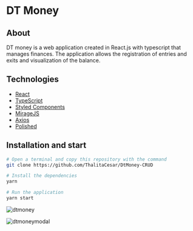 # DT Money 

## About
DT money is a web application created in React.js with typescript that manages finances. The application allows the registration of entries and exits and visualization of the balance.

## Technologies

- [React](https://reactjs.org/)
- [TypeScript](https://www.typescriptlang.org/)
- [Styled Components](https://styled-components.com/)
- [MirageJS](https://miragejs.com/)
- [Axios](https://github.com/axios/axios)
- [Polished](https://polished.js.org/)


## Installation and start 

```bash
# Open a terminal and copy this repository with the command
git clone https://github.com/ThalitaCesar/DtMoney-CRUD

# Install the dependencies
yarn 

# Run the application
yarn start
```


![dtmoney](https://user-images.githubusercontent.com/83131771/222440422-75e6a02c-60fe-40dc-94dc-56709a74d2c8.png)


![dtmoneymodal](https://user-images.githubusercontent.com/83131771/222440419-ef49a50c-ae71-469a-b792-5999fc86d444.png)



